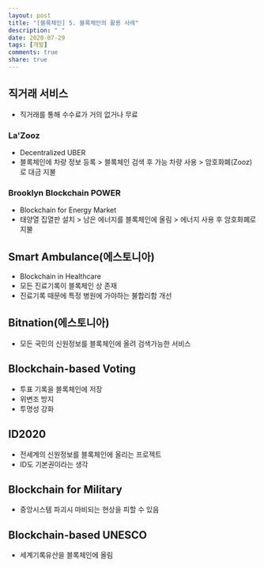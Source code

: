 ```yaml
---
layout: post
title: "[블록체인] 5. 블록체인의 활용 사례"
description: " "
date: 2020-07-29
tags: [개발]
comments: true
share: true
---
```



## 직거래 서비스

- 직거래를 통해 수수료가 거의 없거나 무료

### La'Zooz

- Decentralized UBER
- 블록체인에 차량 정보 등록 > 블록체인 검색 후 가능 차량 사용 > 암호화폐(Zooz)로 대금 지불

### Brooklyn Blockchain POWER

- Blockchain for Energy Market
- 태양열 집열판 설치 > 남은 에너지를 블록체인에 올림 > 에너지 사용 후 암호화폐로 지불

## Smart Ambulance(에스토니아)

- Blockchain in Healthcare
- 모든 진료기록이 블록체인 상 존재
- 진료기록 때문에 특정 병원에 가야하는 불합리함 개선

## Bitnation(에스토니아)

- 모든 국민의 신원정보를 블록체인에 올려 검색가능한 서비스

## Blockchain-based Voting

- 투표 기록을 블록체인에 저장
- 위변조 방지
- 투명성 강화

## ID2020

- 전세계의 신원정보를 블록체인에 올리는 프로젝트
- ID도 기본권이라는 생각

## Blockchain for Military

- 중앙시스템 파괴시 마비되는 현상을 피할 수 있음

## Blockchain-based UNESCO

- 세계기록유산을 블록체인에 올림
